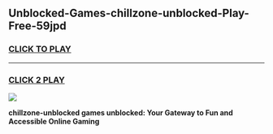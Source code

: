 
## Unblocked-Games-chillzone-unblocked-Play-Free-59jpd
<h3>
<a href="https://premium76.site?title=chillzone-unblocked&ref=19M">CLICK TO PLAY</a></h3>
<hr>

<h3>
<a href="https://premium76.site?title=chillzone-unblocked&ref=19M">CLICK 2 PLAY</a>
  
</h3>

<a href="https://premium76.site?title=chillzone-unblocked&ref=19M"><img src="https://clearcache.store/games.png"></a>


**chillzone-unblocked games unblocked: Your Gateway to Fun and Accessible Online Gaming**
